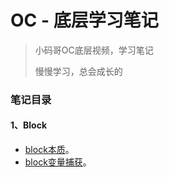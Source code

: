 # OC - 底层学习笔记

> 小码哥OC底层视频，学习笔记
> 
> 慢慢学习，总会成长的

### 笔记目录

#### 1、Block
- [block本质](./block/block1/block1)。
- [block变量捕获](./block/block2/block2)。
